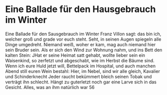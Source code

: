 # Eine Ballade für den Hausgebrauch im Winter

Eine Ballade für den Sausgebrauch im Winter Franz Villon sagt: das bin ich, welcher groß und grade vor euch steht. Seht, in seinen Augen spiegeln  alle Dinge umgedreht. Niemand weiß, woher er kam, mag auch niemand hier sein Bruder sein. Als er sich den Wind zur Wohnung nahm, und ins Bett den kalten Stein: JHat er seine Heimat satt gehabt, wollte lieber sein ein Waisenkind, so zerfetzt und abgeschabt, wie im Herbst die Bäume sind. Wenn ich eure Huld jetzt will, Bettelpack im Hospital, und auch manchen Abend still euren Wein bestahl: Hier, im Nebel, sind wir alle gleich, Kavalier und Schinderknecht Jeder raucht bekümmert bleich seinen Tobak und verträgt ihn schlecht. Hängt zu guterletzt noch gar eine Larve sich in das Gesicht. Alles, was an ihm natürlich war 56

